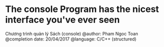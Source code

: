 # The console Program has the nicest interface you've ever seen
Chương trình quản lý Sách (console)
@author: Pham Ngoc Toan
@completion date: 20/04/2017
@language: C/C++ (structured)
